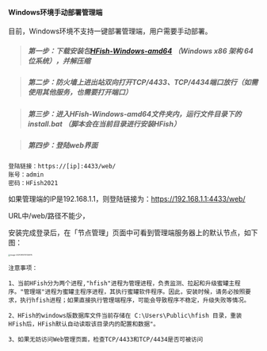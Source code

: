 #### Windows环境手动部署管理端

目前，Windows环境不支持一键部署管理端，用户需要手动部署。

> ##### 第一步：下载安装包[HFish-Windows-amd64](https://hfish.cn-bj.ufileos.com/hfish-3.3.4-windows-amd64.tgz) （Windows x86 架构 64 位系统），并解压缩  ##### 

> ##### 第二步：防火墙上进出站双向打开TCP/4433、TCP/4434端口放行（如需使用其他服务，也需要打开端口） ##### 

> ##### 第三步：进入HFish-Windows-amd64文件夹内，运行文件目录下的install.bat （脚本会在当前目录进行安装HFish） ##### 

> ##### 第四步：登陆web界面 ##### 

```
登陆链接：https://[ip]:4433/web/
账号：admin
密码：HFish2021
```

如果管理端的IP是192.168.1.1，则登陆链接为：https://192.168.1.1:4433/web/

URL中/web/路径不能少，

安装完成登录后，在「节点管理」页面中可看到管理端服务器上的默认节点，如下图：

<img src="https://hfish.net/images/image-20210914113134975.png" alt="image-20210914113134975" style="zoom: 25%;" />

`注意事项：`

`1、当前HFish分为两个进程,"hfish"进程为管理进程，负责监测、拉起和升级蜜罐主程序。"管理端"进程为蜜罐主程序进程，其执行蜜罐软件程序。因此，安装时候，请务必按照要求，执行hfish进程；如果直接执行管理端程序，可能会导致程序不稳定，升级失败等情况。`

`2、HFish的windows版数据库文件当前存储在 C:\Users\Public\hfish 目录，重装HFish后，HFish默认自动读取该目录内的配置和数据"。`

`3、如果无妨访问Web管理页面，检查TCP/4433和TCP/4434是否可被访问`

